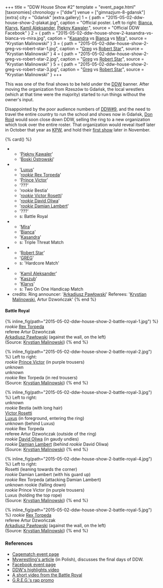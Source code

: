 +++
title = "DDW House Show #2"
template = "event_page.html"
[taxonomies]
chronology = ["ddw"]
venue = ["gimnazjum-8-gdansk"]
[extra]
city = "Gdańsk"
[extra.gallery]
1 = { path = "2015-05-02-ddw-house-show-2-plakat.jpg", caption = "Official poster. Left to right: [Bianca](@/w/bianca.md), [Klarys](@/w/klarys.md), [Kamil Aleksander](@/w/kamil-aleksander.md), [Piękny Kawaler](@/w/piekny-kawaler.md).", source = "Official DDW Facebook" }
2 = { path = "2015-05-02-ddw-house-show-2-kasandra-vs-bianca-vs-mira.jpg", caption = "[Kasandra](@/w/kasandra.md) vs [Bianca](@/w/bianca.md) vs [Mira](@/w/mira.md)", source = "Krystian Malinowski" }
3 = { path = "2015-05-02-ddw-house-show-2-greg-vs-robert-star-1.jpg", caption = "[Greg](@/w/greg.md) vs [Robert Star](@/w/robert-star.md)", source = "Krystian Malinowski" }
4 = { path = "2015-05-02-ddw-house-show-2-greg-vs-robert-star-2.jpg", caption = "[Greg](@/w/greg.md) vs [Robert Star](@/w/robert-star.md)", source = "Krystian Malinowski" }
5 = { path = "2015-05-02-ddw-house-show-2-greg-vs-robert-star-3.jpg", caption = "[Greg](@/w/greg.md) vs [Robert Star](@/w/robert-star.md)", source = "Krystian Malinowski" }
+++

This was one of the final shows to be held under the [DDW](@/o/ddw.md) banner. After moving the organization from Rzeszów to Gdańsk, the local wrestlers (which at that time were the majority) started to run things without the owner's input.

Disappointed by the poor audience numbers of [DDW#9](@/e/ddw/2013-10-25-ddw-9.md), and the need to travel the entire country to run the school and shows now in Gdańsk, [Don Roid](@/w/don-roid.md) would soon close down DDW, selling the ring to a new organization which took over the entire roster. That organization would reveal itself later in October that year as [KPW](@/o/kpw.md), and hold their [first show](@/e/kpw/2015-11-14-kpw-vs-the-world-hungary-for-kombat.md) later in November.

{% card() %}
- - '[Piękny Kawaler](@/w/piekny-kawaler.md)'
  - '[Boski Ostrowski](@/w/ostrowski.md)'
- - '[Luxus](@/w/luxus.md)'
  - '[_rookie_ Rex Torpeda](@/w/krystian-malinowski.md)'
  - '[Prince Victor](@/w/vic-golden.md)'
  - '???'
  - '_rookie_ Bestia'
  - '[_rookie_ Victor Rosetti](@/w/rosetti.md)'
  - '[_rookie_ David Oliwa](@/w/david-oliwa.md)'
  - '[_rookie_ Damian Lambert](@/w/damien-rothschild.md)'
  - '???'
  - s: Battle Royal
- - '[Mira](@/w/mira.md)'
  - '[Bianca](@/w/bianca.md)'
  - '[Kasandra](@/w/kasandra.md)'
  - s: Triple Threat Match
- - '[Robert Star](@/w/robert-star.md)'
  - '[GREG](@/w/greg.md)'
  - s: 'Hardcore Match'
- - '[Kamil Aleksander](@/w/kamil-aleksander.md)'
  - '[Kaszub](@/w/kaszub.md)'
  - '[Klarys](@/w/klarys.md)'
  - s: Two On One Handicap Match
- credits:
    Ring announcer: '[Arkadiusz Pawłowski](@/w/pan-pawlowski.md)'
    Referees: '[Krystian Malinowski](@/w/krystian-malinowski.md), Artur Dzwończak'
{% end %}

#### Battle Royal

{% inline_fig(path="2015-05-02-ddw-house-show-2-battle-royal-1.jpg") %}
_rookie_ [Rex Torpeda](@/w/krystian-malinowski.md) \
referee Artur Dzwończak \
[Arkadiusz Pawłowski](@/w/pan-pawlowski.md) (against the wall, on the left) \
(Source: [Krystian Malinowski](@/w/krystian-malinowski.md))
{% end %}

{% inline_fig(path="2015-05-02-ddw-house-show-2-battle-royal-2.jpg") %}
Left to right: \
_rookie_ [Prince Victor](@/w/vic-golden.md) (in purple trousers) \
unknown \
unknown \
_rookie_ Rex Torpeda (in red trousers) \
(Source: [Krystian Malinowski](@/w/krystian-malinowski.md))
{% end %}

{% inline_fig(path="2015-05-02-ddw-house-show-2-battle-royal-3.jpg") %}
Left to right: \
unknown \
_rookie_ Bestia (with long hair) \
[Victor Rosetti](@/w/rosetti.md) \
[Luxus](@/w/luxus.md) (in foreground, entering the ring) \
unknown (behind Luxus) \
_rookie_ Rex Torpeda \
referee Artur Dzwończak (outside of the ring) \
_rookie_ [David Oliwa](@/w/david-oliwa.md) (in gaudy undies) \
_rookie_ [Damian Lambert](@/w/damien-rothschild.md) (behind _rookie_ David Oliwa) \
(Source: [Krystian Malinowski](@/w/krystian-malinowski.md))
{% end %}

{% inline_fig(path="2015-05-02-ddw-house-show-2-battle-royal-4.jpg") %}
Left to right: \
Rosetti (leaning towards the corner) \
_rookie_ Damian Lambert (with his guard up) \
_rookie_ Rex Torpeda (attacking Damian Lambert) \
unknown rookie (falling down) \
_rookie_ Prince Victor (in purple  trousers)\
Luxus (holding the top rope) \
(Source: [Krystian Malinowski](@/w/krystian-malinowski.md))
{% end %}

{% inline_fig(path="2015-05-02-ddw-house-show-2-battle-royal-5.jpg") %}
_rookie_ [Rex Torpeda](@/w/krystian-malinowski.md) \
referee Artur Dzwończak \
[Arkadiusz Pawłowski](@/w/pan-pawlowski.md) (against the wall, on the left) \
(Source: [Krystian Malinowski](@/w/krystian-malinowski.md))
{% end %}


### References

* [Cagematch event page](https://www.cagematch.net/?id=1&nr=129059)
* [Mywrestling's article](https://mywrestling.com.pl/historia-polskiego-wrestlingu-6-pierwsza-biletowana-gala-mzw-powstanie-kpw-obecna-sytuacja/) (in Polish), discusses the final days of DDW.
* [Facebook event page](https://www.facebook.com/events/754910457961178)
* [DDW's highlights video](https://www.youtube.com/watch?v=V0hXeu1SsPg)
* [A short video from the Battle Royal](https://www.youtube.com/watch?v=RKCL1Drj4YQ)
* [G.R.E.G.'s rap promo](https://www.youtube.com/watch?v=P7m2nsHC6eA)
